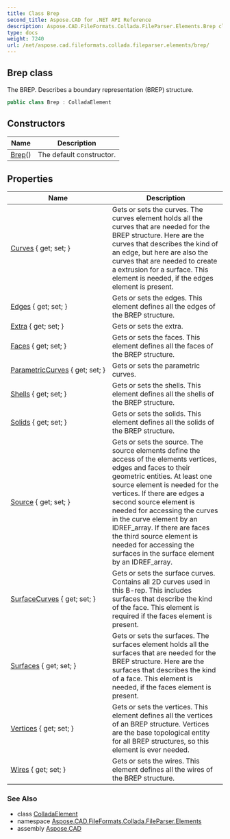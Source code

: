 ```yaml
---
title: Class Brep
second_title: Aspose.CAD for .NET API Reference
description: Aspose.CAD.FileFormats.Collada.FileParser.Elements.Brep class. The BREP. Describes a boundary representation BREP structure
type: docs
weight: 7240
url: /net/aspose.cad.fileformats.collada.fileparser.elements/brep/
---
```

## Brep class

The BREP. Describes a boundary representation (BREP) structure.

```csharp
public class Brep : ColladaElement
```

## Constructors

| Name | Description |
| --- | --- |
| [Brep](brep/)() | The default constructor. |

## Properties

| Name | Description |
| --- | --- |
| [Curves](../../aspose.cad.fileformats.collada.fileparser.elements/brep/curves/) { get; set; } | Gets or sets the curves. The curves element holds all the curves that are needed for the BREP structure. Here are the curves that describes the kind of an edge, but here are also the curves that are needed to create a extrusion for a surface. This element is needed, if the edges element is present. |
| [Edges](../../aspose.cad.fileformats.collada.fileparser.elements/brep/edges/) { get; set; } | Gets or sets the edges. This element defines all the edges of the BREP structure. |
| [Extra](../../aspose.cad.fileformats.collada.fileparser.elements/brep/extra/) { get; set; } | Gets or sets the extra. |
| [Faces](../../aspose.cad.fileformats.collada.fileparser.elements/brep/faces/) { get; set; } | Gets or sets the faces. This element defines all the faces of the BREP structure. |
| [ParametricCurves](../../aspose.cad.fileformats.collada.fileparser.elements/brep/parametriccurves/) { get; set; } | Gets or sets the parametric curves. |
| [Shells](../../aspose.cad.fileformats.collada.fileparser.elements/brep/shells/) { get; set; } | Gets or sets the shells. This element defines all the shells of the BREP structure. |
| [Solids](../../aspose.cad.fileformats.collada.fileparser.elements/brep/solids/) { get; set; } | Gets or sets the solids. This element defines all the solids of the BREP structure. |
| [Source](../../aspose.cad.fileformats.collada.fileparser.elements/brep/source/) { get; set; } | Gets or sets the source. The source elements define the access of the elements vertices, edges and faces to their geometric entities. At least one source element is needed for the vertices. If there are edges a second source element is needed for accessing the curves in the curve element by an IDREF_array. If there are faces the third source element is needed for accessing the surfaces in the surface element by an IDREF_array. |
| [SurfaceCurves](../../aspose.cad.fileformats.collada.fileparser.elements/brep/surfacecurves/) { get; set; } | Gets or sets the surface curves. Contains all 2D curves used in this B-rep. This includes surfaces that describe the kind of the face. This element is required if the faces element is present. |
| [Surfaces](../../aspose.cad.fileformats.collada.fileparser.elements/brep/surfaces/) { get; set; } | Gets or sets the surfaces. The surfaces element holds all the surfaces that are needed for the BREP structure. Here are the surfaces that describes the kind of a face. This element is needed, if the faces element is present. |
| [Vertices](../../aspose.cad.fileformats.collada.fileparser.elements/brep/vertices/) { get; set; } | Gets or sets the vertices. This element defines all the vertices of an BREP structure. Vertices are the base topological entity for all BREP structures, so this element is ever needed. |
| [Wires](../../aspose.cad.fileformats.collada.fileparser.elements/brep/wires/) { get; set; } | Gets or sets the wires. This element defines all the wires of the BREP structure. |

### See Also

* class [ColladaElement](../colladaelement/)
* namespace [Aspose.CAD.FileFormats.Collada.FileParser.Elements](../../aspose.cad.fileformats.collada.fileparser.elements/)
* assembly [Aspose.CAD](../../)


